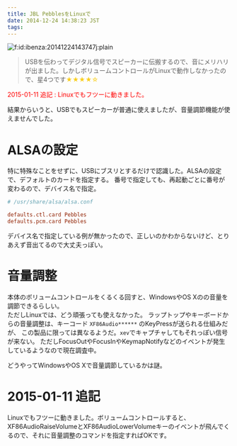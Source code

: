 ```yaml
---
title: JBL PebblesをLinuxで
date: 2014-12-24 14:38:23 JST
tags: 
---
```


<span itemscope itemtype="http://schema.org/Photograph"><img src="/2014/12/24/20141224143747.jpg" alt="f:id:ibenza:20141224143747j:plain" title="f:id:ibenza:20141224143747j:plain" class="hatena-fotolife" itemprop="image"></span>

> USBを伝わってデジタル信号でスピーカーに伝搬するので、音にメリハリが出ました。しかしボリュームコントロールがLinuxで動作しなかったので、星4つです<span style="color: #f9ce1d">★★★★☆</span>
> 

<span style="color: #ff0000">2015-01-11 追記 : Linuxでもフツーに動きました。</span>

結果からいうと、USBでもスピーカーが普通に使えましたが、音量調節機能が使えませんでした。

# ALSAの設定

特に特殊なことをせずに、USBにブスリとするだけで認識した。ALSAの設定で、デフォルトのカードを指定する。
番号で指定しても、再起動ごとに番号が変わるので、デバイス名で指定。

```conf
# /usr/share/alsa/alsa.conf

defaults.ctl.card Pebbles
defaults.pcm.card Pebbles
```

デバイス名で指定している例が無かったので、正しいのかわからないけど、とりあえず音出てるので大丈夫っぽい。

# 音量調整

本体のボリュームコントロールをくるくる回すと、WindowsやOS Xのの音量を調節できるらしい。  
ただしLinuxでは、どう頑張っても使えなかった。
ラップトップやキーボードからの音量調整は、キーコード `XF86Audio******` のKeyPressが送られる仕組みだが、
この製品に限っては異なるようだ。`xev`でキャプチャしてもそれっぽい信号が来ない。
ただしFocusOutやFocusInやKeymapNotifyなどのイベントが発生しているようなので現在調査中。

どうやってWindowsやOS Xで音量調節しているかは謎。

# 2015-01-11 追記

Linuxでもフツーに動きました。ボリュームコントロールすると、XF86AudioRaiseVolumeとXF86AudioLowerVolumeキーのイベントが飛んでくるので、それに音量調整のコマンドを指定すればOKです。

